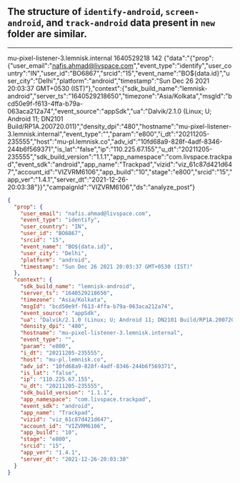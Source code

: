 ## The structure of `identify-android`, `screen-android`, and `track-android` data present in `new` folder are similar.

***

mu-pixel-listener-3.lemnisk.internal	1640529218	142	{"data":"{\"prop\":{\"user_email\":\"nafis.ahmad@livspace.com\",\"event_type\":\"identify\",\"user_country\":\"IN\",\"user_id\":\"BO6867\",\"srcid\":\"15\",\"event_name\":\"BO${data.id}\",\"user_city\":\"Delhi\",\"platform\":\"android\",\"timestamp\":\"Sun Dec 26 2021 20:03:37 GMT+0530 (IST)\"},\"context\":{\"sdk_build_name\":\"lemnisk-android\",\"server_ts\":\"1640529218650\",\"timezone\":\"Asia/Kolkata\",\"msgId\":\"bcd50e9f-f613-4ffa-b79a-063aca212a74\",\"event_source\":\"appSdk\",\"ua\":\"Dalvik/2.1.0 (Linux; U; Android 11; DN2101 Build/RP1A.200720.011)\",\"density_dpi\":\"480\",\"hostname\":\"mu-pixel-listener-3.lemnisk.internal\",\"event_type\":\"\",\"param\":\"e800\",\"i_dt\":\"20211205-235555\",\"host\":\"mu-pl.lemnisk.co\",\"adv_id\":\"10fd68a9-828f-4adf-8346-244b6f569371\",\"is_lat\":\"false\",\"ip\":\"110.225.67.155\",\"u_dt\":\"20211205-235555\",\"sdk_build_version\":\"1.1.1\",\"app_namespace\":\"com.livspace.trackpad\",\"event_sdk\":\"android\",\"app_name\":\"Trackpad\",\"vizid\":\"viz_61c87d421d647\",\"account_id\":\"VIZVRM6106\",\"app_build\":\"10\",\"stage\":\"e800\",\"srcid\":\"15\",\"app_ver\":\"1.4.1\",\"server_dt\":\"2021-12-26-20:03:38\"}}","campaignId":"VIZVRM6106","ds":"analyze_post"}


```json
{
  "prop": {
    "user_email": "nafis.ahmad@livspace.com",
    "event_type": "identify",
    "user_country": "IN",
    "user_id": "BO6867",
    "srcid": "15",
    "event_name": "BO${data.id}",
    "user_city": "Delhi",
    "platform": "android",
    "timestamp": "Sun Dec 26 2021 20:03:37 GMT+0530 (IST)"
  },
  "context": {
    "sdk_build_name": "lemnisk-android",
    "server_ts": "1640529218650",
    "timezone": "Asia/Kolkata",
    "msgId": "bcd50e9f-f613-4ffa-b79a-063aca212a74",
    "event_source": "appSdk",
    "ua": "Dalvik/2.1.0 (Linux; U; Android 11; DN2101 Build/RP1A.200720.011)",
    "density_dpi": "480",
    "hostname": "mu-pixel-listener-3.lemnisk.internal",
    "event_type": "",
    "param": "e800",
    "i_dt": "20211205-235555",
    "host": "mu-pl.lemnisk.co",
    "adv_id": "10fd68a9-828f-4adf-8346-244b6f569371",
    "is_lat": "false",
    "ip": "110.225.67.155",
    "u_dt": "20211205-235555",
    "sdk_build_version": "1.1.1",
    "app_namespace": "com.livspace.trackpad",
    "event_sdk": "android",
    "app_name": "Trackpad",
    "vizid": "viz_61c87d421d647",
    "account_id": "VIZVRM6106",
    "app_build": "10",
    "stage": "e800",
    "srcid": "15",
    "app_ver": "1.4.1",
    "server_dt": "2021-12-26-20:03:38"
  }
}
```